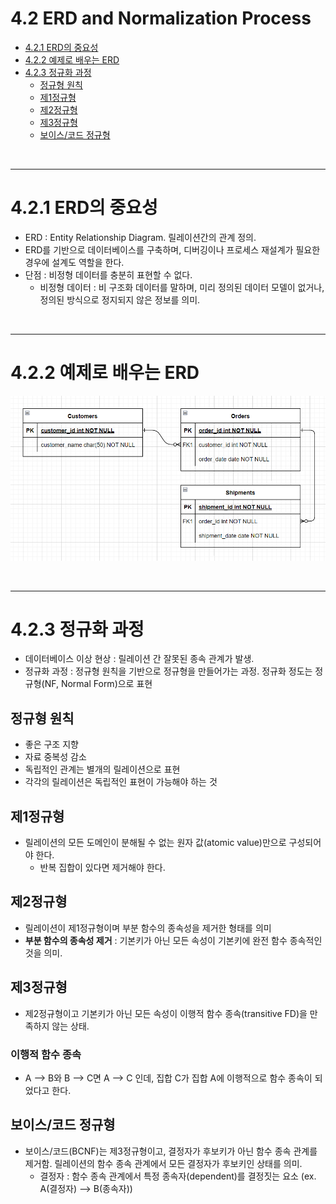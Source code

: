 # 4.2 ERD and Normalization Process

- [4.2.1 ERD의 중요성](#421-erd의-중요성)
- [4.2.2 예제로 배우는 ERD](#422-예제로-배우는-erd)
- [4.2.3 정규화 과정](#423-정규화-과정)
  - [정규형 원칙](#정규형-원칙)
  - [제1정규형](#제1정규형)
  - [제2정규형](#제2정규형)
  - [제3정규형](#제3정규형)
  - [보이스/코드 정규형](#보이스코드-정규형)
<br/>

---


# 4.2.1 ERD의 중요성
- ERD : Entity Relationship Diagram. 릴레이션간의 관계 정의.
- ERD를 기반으로 데이터베이스를 구축하며, 디버깅이나 프로세스 재설계가 필요한 경우에 설계도 역할을 한다.
- 단점 : 비정형 데이터를 충분히 표현할 수 없다.
  - 비정형 데이터 : 비 구조화 데이터를 말하며, 미리 정의된 데이터 모델이 없거나, 정의된 방식으로 정지되지 않은 정보를 의미.

<br/>

---

# 4.2.2 예제로 배우는 ERD
![ERP예제](./ERD_Sample.png)

<br/>

---

# 4.2.3 정규화 과정
- 데이터베이스 이상 현상 : 릴레이션 간 잘못된 종속 관계가 발생.
- 정규화 과정 : 정규형 원칙을 기반으로 정규형을 만들어가는 과정. 정규화 정도는 정규형(NF, Normal Form)으로 표현

## 정규형 원칙
- 좋은 구조 지향
- 자료 중복성 감소
- 독립적인 관계는 별개의 릴레이션으로 표현
- 각각의 릴레이션은 독립적인 표현이 가능해야 하는 것

## 제1정규형
- 릴레이션의 모든 도메인이 분해될 수 없는 원자 값(atomic value)만으로 구성되어야 한다.
  - 반복 집합이 있다면 제거해야 한다.

## 제2정규형
- 릴레이션이 제1정규형이며 부분 함수의 종속성을 제거한 형태를 의미
- **부분 함수의 종속성 제거** : 기본키가 아닌 모든 속성이 기본키에 완전 함수 종속적인 것을 의미.

## 제3정규형
- 제2정규형이고 기본키가 아닌 모든 속성이 이행적 함수 종속(transitive FD)을 만족하지 않는 상태.

### 이행적 함수 종속
- A --> B와 B --> C면 A --> C 인데, 집합 C가 집합 A에 이행적으로 함수 종속이 되었다고 한다.

## 보이스/코드 정규형
- 보이스/코드(BCNF)는 제3정규형이고, 결정자가 후보키가 아닌 함수 종속 관계를 제거함. 릴레이션의 함수 종속 관계에서 모든 결정자가 후보키인 상태를 의미.
  - 결정자 : 함수 종속 관계에서 특정 종속자(dependent)를 결정짓는 요소 (ex. A(결정자) --> B(종속자))


